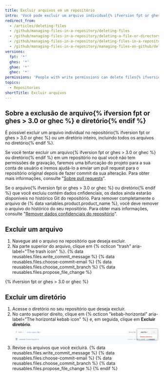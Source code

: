 ```yaml
---
title: Excluir arquivos em um repositório
intro: 'Você pode excluir um arquivo individual{% ifversion fpt or ghes > 3.0 or ghec %} ou um diretório inteiro{% endif %} no seu repositório em {% data variables.product.product_name %}.'
redirect_from:
  - /articles/deleting-files
  - /github/managing-files-in-a-repository/deleting-files
  - /github/managing-files-in-a-repository/deleting-a-file-or-directory
  - /github/managing-files-in-a-repository/deleting-files-in-a-repository
  - /github/managing-files-in-a-repository/managing-files-on-github/deleting-files-in-a-repository
versions:
  fpt: '*'
  ghes: '*'
  ghae: '*'
  ghec: '*'
permissions: 'People with write permissions can delete files{% ifversion fpt or ghes > 3.0 or ghec %} or directories{% endif %} in a repository.'
topics:
  - Repositories
shortTitle: Excluir arquivos
---
```


## Sobre a exclusão de arquivo{% ifversion fpt or ghes > 3.0 or ghec %} e diretório{% endif %}

É possível excluir um arquivo individual no repositório{% ifversion fpt or ghes > 3.0 or ghec %} ou um diretório inteiro, incluindo todos os arquivos no diretório{% endif %}.

Se você tentar excluir um arquivo{% ifversion fpt or ghes > 3.0 or ghec %} ou diretório{% endif %} em um repositório no qual você não tem permissões de gravação, faremos uma bifurcação do projeto para a sua conta de usuário e iremos ajudá-lo a enviar um pull request para o repositório original depois de fazer commit da sua alteração. Para obter mais informações, consulte "[Sobre pull requests](/github/collaborating-with-issues-and-pull-requests/about-pull-requests)".

Se o arquivo{% ifversion fpt or ghes > 3.0 or ghec %} ou diretório{% endif %} que você excluiu contém dados cnfidenciais, os dados ainda estarão disponíveis no histórico Git do repositório. Para remover completamente o arquivo de {% data variables.product.product_name %}, você deve remover o arquivo do histórico do seu repositório. Para obter mais informações, consulte "[Remover dados confidenciais do repositório](/github/authenticating-to-github/removing-sensitive-data-from-a-repository)".

## Excluir um arquivo

1. Navegue até o arquivo no repositório que deseja excluir.
2. Na parte superior do arquivo, clique em {% octicon "trash" aria-label="The trash icon" %}.
{% data reusables.files.write_commit_message %}
{% data reusables.files.choose-commit-email %}
{% data reusables.files.choose_commit_branch %}
{% data reusables.files.propose_file_change %}

{% ifversion fpt or ghes > 3.0 or ghec %}
## Excluir um diretório

1. Acesse o diretório no seu repositório que deseja excluir.
1. No canto superior direito, clique em {% octicon "kebab-horizontal" aria-label="The horizontal kebab icon" %} e, em seguida, clique em **Excluir diretório**. ![Botão para excluir um diretório](/assets/images/help/repository/delete-directory-button.png)
1. Revise os arquivos que você excluirá.
{% data reusables.files.write_commit_message %}
{% data reusables.files.choose-commit-email %}
{% data reusables.files.choose_commit_branch %}
{% data reusables.files.propose_file_change %}
{% endif %}
